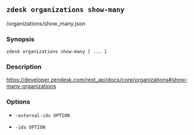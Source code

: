 ## `zdesk organizations show-many`

/organizations/show_many.json

### Synopsis

    zdesk organizations show-many [ ... ]

### Description

https://developer.zendesk.com/rest_api/docs/core/organizations#show-many-organizations

### Options

* `-external-ids OPTION`

* `-ids OPTION`


